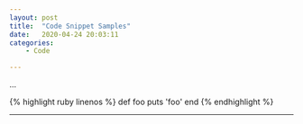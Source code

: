```yaml
---
layout: post
title:  "Code Snippet Samples"
date:   2020-04-24 20:03:11
categories:
	- Code

---
```

...

{% highlight ruby linenos %}
def foo
  puts 'foo'
end
{% endhighlight %}

---